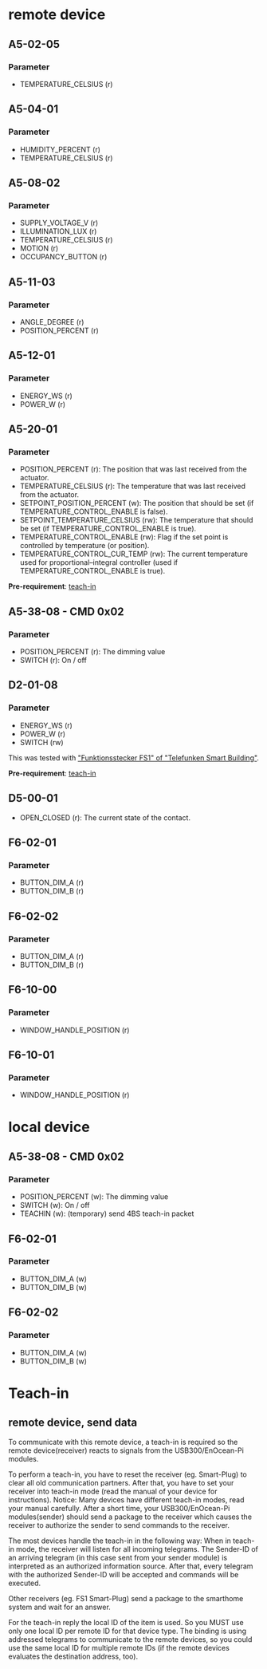 # remote device

## A5-02-05

### Parameter

* TEMPERATURE_CELSIUS (r)

## A5-04-01

### Parameter

* HUMIDITY_PERCENT (r)
* TEMPERATURE_CELSIUS (r)

## A5-08-02

### Parameter

* SUPPLY_VOLTAGE_V (r)
* ILLUMINATION_LUX (r)
* TEMPERATURE_CELSIUS (r)
* MOTION (r)
* OCCUPANCY_BUTTON (r)

## A5-11-03

### Parameter

* ANGLE_DEGREE (r)
* POSITION_PERCENT (r)

## A5-12-01

### Parameter

* ENERGY_WS (r)
* POWER_W (r)

## A5-20-01

### Parameter

* POSITION_PERCENT (r): The position that was last received from the actuator.
* TEMPERATURE_CELSIUS (r): The temperature that was last received from the actuator.
* SETPOINT_POSITION_PERCENT (w): The position that should be set (if TEMPERATURE_CONTROL_ENABLE is false).
* SETPOINT_TEMPERATURE_CELSIUS (rw): The temperature that should be set (if TEMPERATURE_CONTROL_ENABLE is true).
* TEMPERATURE_CONTROL_ENABLE (rw): Flag if the set point is controlled by temperature (or position).
* TEMPERATURE_CONTROL_CUR_TEMP (rw): The current temperature used for proportional–integral controller (used if TEMPERATURE_CONTROL_ENABLE is true).

__Pre-requirement__: [teach-in](#remote-device-send-data)

## A5-38-08 - CMD 0x02

### Parameter

* POSITION_PERCENT (r): The dimming value
* SWITCH (r): On / off

## D2-01-08

### Parameter

* ENERGY_WS (r)
* POWER_W (r)
* SWITCH (rw)

This was tested with ["Funktionsstecker FS1" of "Telefunken Smart Building"](http://www.telefunken-sb.de/produkte/aufputz/funktionsstecker.html).

__Pre-requirement__: [teach-in](#remote-device-send-data)

## D5-00-01

* OPEN_CLOSED (r): The current state of the contact.

## F6-02-01

### Parameter

* BUTTON_DIM_A (r)
* BUTTON_DIM_B (r)

## F6-02-02

### Parameter

* BUTTON_DIM_A (r)
* BUTTON_DIM_B (r)

## F6-10-00

### Parameter

* WINDOW_HANDLE_POSITION (r)

## F6-10-01

### Parameter

* WINDOW_HANDLE_POSITION (r)

# local device

## A5-38-08 - CMD 0x02

### Parameter

* POSITION_PERCENT (w): The dimming value
* SWITCH (w): On / off
* TEACHIN (w): (temporary) send 4BS teach-in packet

## F6-02-01

### Parameter

* BUTTON_DIM_A (w)
* BUTTON_DIM_B (w)

## F6-02-02

### Parameter

* BUTTON_DIM_A (w)
* BUTTON_DIM_B (w)

# Teach-in

## remote device, send data

To communicate with this remote device, a teach-in is required so the remote device(receiver) reacts to signals from the USB300/EnOcean-Pi modules.

To perform a teach-in, you have to reset the receiver (eg. Smart-Plug) to clear all old communication partners. After that, you have to set your receiver into teach-in mode (read the manual of your device for instructions). Notice: Many devices have different teach-in modes, read your manual carefully. After a short time, your USB300/EnOcean-Pi modules(sender) should send a package to the receiver which causes the receiver to authorize the sender to send commands to the receiver.

The most devices handle the teach-in in the following way:
When in teach-in mode, the receiver will listen for all incoming telegrams. The Sender-ID of an arriving telegram (in this case sent from your sender module) is interpreted as an authorized information source. After that, every telegram with the authorized Sender-ID will be accepted and commands will be executed.

Other receivers (eg. FS1 Smart-Plug) send a package to the smarthome system and wait for an answer.

For the teach-in reply the local ID of the item is used.
So you MUST use only one local ID per remote ID for that device type.
The binding is using addressed telegrams to communicate to the remote devices,
so you could use the same local ID for multiple remote IDs (if the remote devices evaluates the destination address, too).
